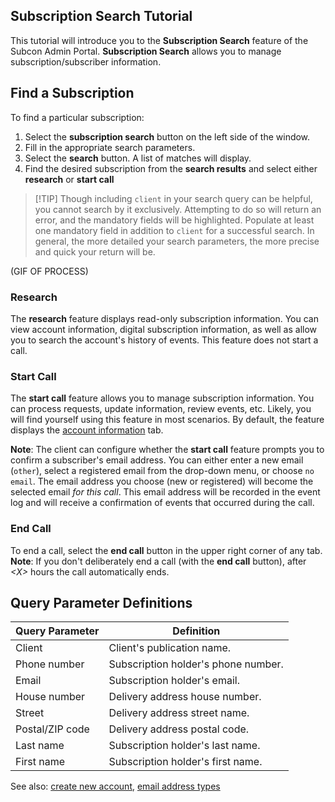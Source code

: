 ## Subscription Search Tutorial

This tutorial will introduce you to the **Subscription Search** feature of the Subcon Admin Portal. **Subscription Search** allows you to manage subscription/subscriber information.

## Find a Subscription

To find a particular subscription:

1. Select the **subscription search** button on the left side of the window.
2. Fill in the appropriate search parameters.
3. Select the **search** button.
A list of matches will display.
4. Find the desired subscription from the **search results** and select either **research** or **start call**

> [!TIP] Though including `client` in your search query can be helpful, you cannot search by it exclusively.
> Attempting to do so will return an error, and the mandatory fields will be highlighted.
> Populate at least one mandatory field in addition to `client` for a successful search.
> In general, the more detailed your search parameters, the more precise and quick your return will be.

(GIF OF PROCESS)

### Research

The **research** feature displays read-only subscription information. You can view account information, digital subscription information, as well as allow you to search the account's history of events.
This feature does not start a call.

### Start Call

The **start call** feature allows you to manage subscription information.
You can process requests, update information, review events, etc.
Likely, you will find yourself using this feature in most scenarios.
By default, the feature displays the [account information](www.example.com) tab.

**Note**: The client can configure whether the **start call** feature prompts you to confirm a subscriber's email address. You can either enter a new email (`other`), select a registered email from the drop-down menu, or choose `no email`. The email address you choose (new or registered) will become the selected email _for this call_. This email address will be recorded in the event log and will receive a confirmation of events that occurred during the call.

### End Call

To end a call, select the **end call** button in the upper right corner of any tab.
**Note**: If you don't deliberately end a call (with the **end call** button), after _<X<X>>_ hours the call automatically ends.

## Query Parameter Definitions

| Query Parameter | Definition |
|-|-|
| Client | Client's publication name. |
| Phone number | Subscription holder's phone number. |
| Email | Subscription holder's email. |
| House number | Delivery address house number. |
| Street | Delivery address street name. |
| Postal/ZIP code | Delivery address postal code. |
| Last name | Subscription holder's last name. |
| First name | Subscription holder's first name. |

See also: [create new account](example.com), [email address types](example.com)